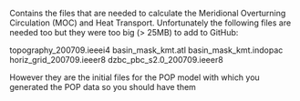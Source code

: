 Contains the files that are needed to calculate the Meridional Overturning Circulation (MOC) and Heat Transport. Unfortunately the following files are needed too but they were too big (> 25MB)  to add to GitHub:

topography_200709.ieeei4
basin_mask_kmt.atl
basin_mask_kmt.indopac
horiz_grid_200709.ieeer8
dzbc_pbc_s2.0_200709.ieeer8

However they are the initial files for the POP model with which you generated the POP data so you should have them
